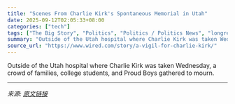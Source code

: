 ```yaml
---
title: "Scenes From Charlie Kirk's Spontaneous Memorial in Utah"
date: 2025-09-12T02:05:33+08:00
categories: ["tech"]
tags: ["The Big Story", "Politics", "Politics / Politics News", "longreads", "politics", "National Affairs", "shooting", "Photography", "Memento Mori"]
summary: "Outside of the Utah hospital where Charlie Kirk was taken Wednesday, a crowd of families, college students, and Proud Boys gathered to mourn."
source_url: "https://www.wired.com/story/a-vigil-for-charlie-kirk/"
---
```


Outside of the Utah hospital where Charlie Kirk was taken Wednesday, a crowd of families, college students, and Proud Boys gathered to mourn.

---

*来源: [原文链接](https://www.wired.com/story/a-vigil-for-charlie-kirk/)*
